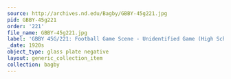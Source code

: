 ```yaml
---
source: http://archives.nd.edu/Bagby/GBBY-45g221.jpg
pid: GBBY-45g221
order: '221'
file_name: GBBY-45g221.jpg
label: 'GBBY 45G/221: Football Game Scene - Unidentified Game (High School?) - c1920s'
_date: 1920s
object_type: glass plate negative
layout: generic_collection_item
collection: bagby
---
```

